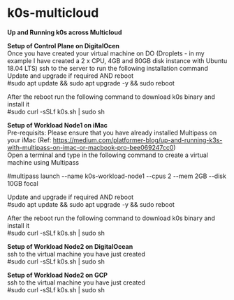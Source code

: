 # k0s-multicloud
**Up and Running k0s across Multicloud**

**Setup of Control Plane on DigitalOcen**<br>
Once you have created your virtual machine on DO (Droplets - in my example I have created a 2 x CPU, 4GB and 80GB disk instance with Ubuntu 18.04 LTS) ssh to the server
to run the following installation command<br>
Update and upgrade if required AND reboot<br>
#sudo apt update && sudo apt upgrade -y && sudo reboot

After the reboot run the following command to download k0s binary and install it<br>
#sudo curl -sSLf k0s.sh | sudo sh

**Setup of Workload Node1 on iMac**</br>
Pre-requisits: Please ensure that you have already installed Multipass on your iMac (Ref:  https://medium.com/platformer-blog/up-and-running-k3s-with-multipass-on-imac-or-macbook-pro-bee069247cc0) <br>
Open a terminal and type in the following command to create a virtual machine using Multipass<br>

#multipass launch --name k0s-workload-node1 --cpus 2 --mem 2GB --disk 10GB focal

Update and upgrade if required AND reboot<br>
#sudo apt update && sudo apt upgrade -y && sudo reboot

After the reboot run the following command to download k0s binary and install it<br>
#sudo curl -sSLf k0s.sh | sudo sh

**Setup of Workload Node2 on DigitalOcean**<br>
ssh to the virtual machine you have just created <br>
#sudo curl -sSLf k0s.sh | sudo sh

**Setup of Workload Node2 on GCP**<br>
ssh to the virtual machine you have just created <br>
#sudo curl -sSLf k0s.sh | sudo sh
